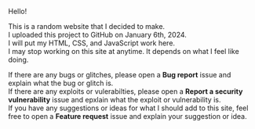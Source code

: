 <h>Hello!</h>
<p>This is a random website that I decided to make.<br>
I uploaded this project to GitHub on January 6th, 2024.<br>
I will put my HTML, CSS, and JavaScript work here.<br>
I may stop working on this site at anytime. It depends on what I feel like doing.</p>
<p>If there are any bugs or glitches, please open a <strong>Bug report</strong> issue and explain what the bug or glitch is.<br>
If there are any exploits or vulerabilties, please open a <strong>Report a security vulnerability</strong> issue and epxlain what the exploit or vulnerability is.<br>
If you have any suggestions or ideas for what I should add to this site, feel free to open a <strong>Feature request</strong> issue and explain your suggestion or idea.</p>